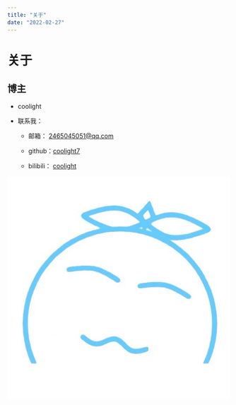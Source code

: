 ```yaml
---
title: "关于"
date: "2022-02-27"
---
```

# 关于

## 博主

- coolight

- 联系我：
    - 邮箱： 2465045051@qq.com
    
    - github：[coolight7](https://github.com/coolight7)
    
    - bilibili： [coolight](https://space.bilibili.com/93784977?spm_id_from=333.1007.0.0)

![](images/cropped-coolight.jpg)
